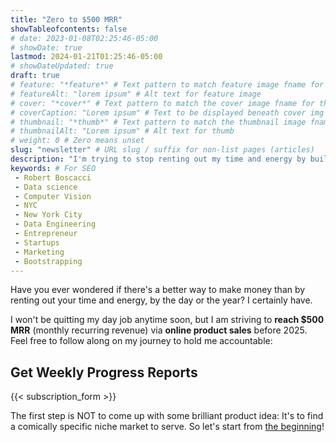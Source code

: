 ```yaml
---
title: "Zero to $500 MRR"
showTableofcontents: false
# date: 2023-01-08T02:25:46-05:00
# showDate: true
lastmod: 2024-01-21T01:25:46-05:00
# showDateUpdated: true
draft: true
# feature: "*feature*" # Text pattern to match feature image fname for article
# featureAlt: "lorem ipsum" # Alt text for feature image
# cover: "*cover*" # Text pattern to match the cover image fname for this article
# coverCaption: "Lorem ipsum" # Text to be displayed beneath cover img
# thumbnail: "*thumb*" # Text pattern to match the thumbnail image fname for this article
# thumbnailAlt: "Lorem ipsum" # Alt text for thumb
# weight: 0 # Zero means unset
slug: "newsletter" # URL slug / suffix for non-list pages (articles)
description: "I'm trying to stop renting out my time and energy by building products that solve real people's problems." # Keep to 150-160 chars
keywords: # For SEO
 - Robert Boscacci
 - Data science
 - Computer Vision
 - NYC
 - New York City
 - Data Engineering
 - Entrepreneur
 - Startups
 - Marketing
 - Bootstrapping
---
```


Have you ever wondered if there's a better way to make money than by renting out your time and energy, by the day or the year? I certainly have.

I won't be quitting my day job anytime soon, but I am striving to __reach $500 MRR__ (monthly recurring revenue) via __online product sales__ before 2025. Feel free to follow along on my journey to hold me accountable:

## Get Weekly Progress Reports

{{< subscription_form >}}

The first step is NOT to come up with some brilliant product idea: It's to find a comically specific niche market to serve. So let's start from [the beginning](/projects/startup)!
